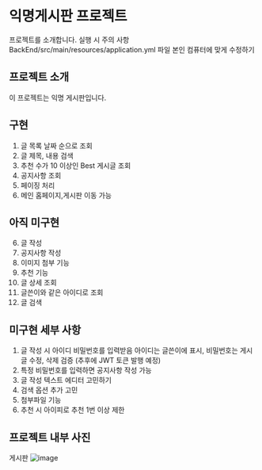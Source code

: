 # 익명게시판 프로젝트

프로젝트를 소개합니다.
실행 시 주의 사항
BackEnd/src/main/resources/application.yml 파일 본인 컴퓨터에 맞게 수정하기

## 프로젝트 소개

이 프로젝트는 익명 게시판입니다.

## 구현
1. 글 목록 날짜 순으로 조회
3. 글 제목, 내용 검색
4. 추천 수가 10 이상인 Best 게시글 조회
5. 공지사항 조회
6. 페이징 처리
7. 메인 홈페이지,게시판 이동 가능

## 아직 미구현
6. 글 작성
7. 공지사항 작성
8. 이미지 첨부 기능
9. 추천 기능
10. 글 상세 조회
11. 글쓴이와 같은 아이디로 조회
12. 글 검색

## 미구현 세부 사항
1. 글 작성 시 아이디 비밀번호를 입력받음 
    아이디는 글쓴이에 표시, 비밀번호는 게시글 수정, 삭제 검증 (추후에 JWT 토큰 발행 예정)
2. 특정 비밀번호를 입력하면 공지사항 작성 가능
3. 글 작성 텍스트 에디터 고민하기
4. 검색 옵션 추가 고민
5. 첨부파일 기능
6. 추천 시 아이피로 추천 1번 이상 제한
## 프로젝트 내부 사진
게시판
![image](https://github.com/Seopia/anonymous-board/assets/145535934/d71ab43a-e61b-43ff-9266-2193184c70c8)
